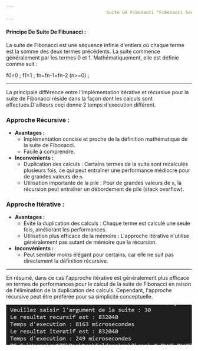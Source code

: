 ```yaml
---
                                      Suite De Fibunacci "Fibonacci Sequence"
---
```


<h4>Principe De Suite De Fibunacci :</h4>
<p> 
La suite de Fibonacci est une séquence infinie d'entiers où chaque terme est la somme des deux termes précédents. La suite commence généralement par les termes 0 et 1. Mathématiquement, elle est définie comme suit :

 f0=0 ;
 f1=1 ;
 fn=fn-1+fn-2 (n>=0) ;

</p>

<hr></hr>

La principale différence entre l'implémentation itérative et récursive pour la suite de Fibonacci réside dans la façon dont les calculs sont effectués.D'ailleurs   ceçi donne 2 temps d'execution différent.

### Approche Récursive :
- **Avantages :**
  - Implémentation concise et proche de la définition mathématique de la suite de Fibonacci.
  - Facile à comprendre.
- **Inconvénients :**
  - Duplication des calculs : Certains termes de la suite sont recalculés plusieurs fois, ce qui peut entraîner une performance médiocre pour de grandes valeurs de `n`.
  - Utilisation importante de la pile : Pour de grandes valeurs de `n`, la récursion peut entraîner un débordement de pile (stack overflow).

### Approche Itérative :
- **Avantages :**
  - Évite la duplication des calculs : Chaque terme est calculé une seule fois, améliorant les performances.
  - Utilisation plus efficace de la mémoire : L'approche itérative n'utilise généralement pas autant de mémoire que la récursion.
- **Inconvénients :**
  - Peut sembler moins élégant pour certains, car elle ne suit pas directement la définition récursive.

<hr color="blue"></hr>

En résumé, dans ce cas l'approche itérative est généralement plus efficace en termes de performances pour le calcul de la suite de Fibonacci en raison de l'élimination de la duplication des calculs. Cependant, l'approche récursive peut être préférée pour sa simplicité conceptuelle.

![Alt text](image.png)



